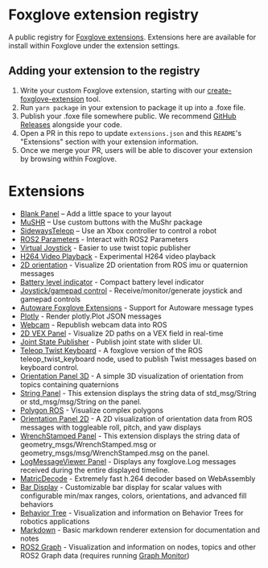 # Foxglove extension registry

A public registry for [Foxglove extensions](https://docs.foxglove.dev/docs/visualization/extensions/introduction/). Extensions here are available for install within
Foxglove under the extension settings.

## Adding your extension to the registry

1. Write your custom Foxglove extension, starting with our [create-foxglove-extension](https://github.com/foxglove/create-foxglove-extension) tool.
1. Run `yarn package` in your extension to package it up into a .foxe file.
1. Publish your .foxe file somewhere public. We recommend [GitHub Releases](https://docs.github.com/en/repositories/releasing-projects-on-github/managing-releases-in-a-repository) alongside your code.
1. Open a PR in this repo to update `extensions.json` and this `README`'s "Extensions" section with your extension information.
1. Once we merge your PR, users will be able to discover your extension by browsing within Foxglove.

# Extensions

- [Blank Panel](https://github.com/foxglove/blank-panel-extension) – Add a little space to your layout
- [MuSHR](https://github.com/mcdoerr/foxglove-mushr-extension) – Use custom buttons with the MuShr package
- [SidewaysTeleop](https://github.com/rscova/foxglove-sideways-teleop-extension) – Use an Xbox controller to control a robot
- [ROS2 Parameters](https://github.com/danclapp4/ros2-parameter-extension) - Interact with ROS2 Parameters
- [Virtual Joystick](https://github.com/yulong88888/foxglove-nipple) - Easier to use twist topic publisher
- [H264 Video Playback](https://github.com/codewithpassion/foxglove-studio-h264-extension) - Experimental H264 video playback
- [2D orientation](https://github.com/CourchesneA/foxglove-orientation-panel) - Visualize 2D orientation from ROS imu or quaternion messages
- [Battery level indicator](https://github.com/Lynxdrone/foxglove-battery-extension) - Compact battery level indicator
- [Joystick/gamepad control](https://github.com/joshnewans/foxglove-joystick) - Receive/monitor/generate joystick and gamepad controls
- [Autoware Foxglove Extensions](https://github.com/tier4/AutowareFoxgloveExtensions) - Support for Autoware message types
- [Plotly](https://github.com/MetaverseIndustries/plotly-panel) - Render plotly.Plot JSON messages
- [Webcam](https://github.com/joshnewans/foxglove-webcam) - Republish webcam data into ROS
- [2D VEX Panel](https://github.com/Daniel-Alp/foxglove-vex-2d-panel) - Visualize 2D paths on a VEX field in real-time
- [Joint State Publisher](https://github.com/rogy-ken/foxglove-joint-state-publisher) - Publish joint state with slider UI.
- [Teleop Twist Keyboard](https://github.com/usedhondacivic/foxglove-teleop-twist-keyboard) - A foxglove version of the ROS teleop_twist_keyboard node, used to publish Twist messages based on keyboard control.
- [Orientation Panel 3D](https://github.com/peek-robotics/foxglove-orientation-panel-3d) - A simple 3D visualization of orientation from topics containing quaternions
- [String Panel](https://github.com/Ry0/foxglove-string-panel) - This extension displays the string data of std_msg/String or std_msg/msg/String on the panel.
- [Polygon ROS](https://github.com/fireflyautomatix/foxglove-polygon-ros) - Visualize complex polygons
- [Orientation Panel 2D](https://github.com/peek-robotics/foxglove-orientation-panel-2d) - A 2D visualization of orientation data from ROS messages with toggleable roll, pitch, and yaw displays
- [WrenchStamped Panel](https://github.com/Ry0/foxglove-wrench-stamped-panel) - This extension displays the string data of geometry_msgs/WrenchStamped.msg or geometry_msgs/msg/WrenchStamped.msg on the panel.
- [LogMessageViewer Panel](https://github.com/flypyka/foxglove-extensions) - Displays any foxglove.Log messages received during the entire displayed timeline.
- [MatricDecode](https://github.com/MaticianInc/MatricDecode) - Extremely fast h.264 decoder based on WebAssembly
- [Bar Display](https://github.com/laszloturanyi/foxglove-bar-display-extension) - Customizable bar display for scalar values with configurable min/max ranges, colors, orientations, and advanced fill behaviors
- [Behavior Tree](https://github.com/polymathrobotics/foxglove_extensions/tree/main/behavior-tree) - Visualization and information on Behavior Trees for robotics applications
- [Markdown](https://github.com/polymathrobotics/foxglove_extensions/tree/main/markdown) - Basic markdown renderer extension for documentation and notes
- [ROS2 Graph](https://github.com/polymathrobotics/foxglove_extensions/tree/main/ros2-graph) - Visualization and information on nodes, topics and other ROS2 Graph data (requires running [Graph Monitor](https://github.com/ros-tooling/graph-monitor))
